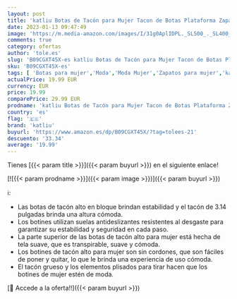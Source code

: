 ```yaml
---
layout: post
title: 'katliu Botas de Tacón para Mujer Tacon de Botas Plataforma Zapatostacón en Bloque Zapatos  Negro 40'
date: 2023-01-13 09:47:49
image: 'https://m.media-amazon.com/images/I/31g0AplIDPL._SL500_._SL400_.jpg'
comments: true
category: ofertas
author: 'tole.es'
slug: 'B09CGXT45X-es katliu Botas de Tacón para Mujer Tacon de Botas Plataforma...'
sku: 'B09CGXT45X-es'
tags: [ 'Botas para mujer','Moda','Moda Mujer','Zapatos para mujer','katliu','zapatos','🇪🇸', ]
actualPrice: 19.99 EUR
currency: EUR
price: 19.99
comparePrice: 29.99 EUR
prodname: 'katliu Botas de Tacón para Mujer Tacon de Botas Plataforma Zapatostacón en Bloque Zapatos  Negro 40'
country: 'es'
flag: '🇪🇸'
brand: 'katliu'
buyurl: 'https://www.amazon.es/dp/B09CGXT45X/?tag=tolees-21'
descuento: '33.34'
average: '19.99'
---
```


Tienes [{{< param title >}}]({{< param buyurl >}}) en el siguiente enlace!

[![{{< param prodname >}}]({{< param image >}})]({{< param buyurl >}})

ℹ️:

- Las botas de tacón alto en bloque brindan estabilidad y el tacón de 3.14 pulgadas brinda una altura cómoda.
- Los botines utilizan suelas antideslizantes resistentes al desgaste para garantizar su estabilidad y seguridad en cada paso.
- La parte superior de las botas de tacón alto para mujer está hecha de tela suave, que es transpirable, suave y cómoda.
- Los botines de tacón alto para mujer son sin cordones, que son fáciles de poner y quitar, lo que le brinda una experiencia de uso cómoda.
- El tacón grueso y los elementos plisados para tirar hacen que los botines de mujer estén de moda.

[🛒 Accede a la oferta!!]({{< param buyurl >}})
